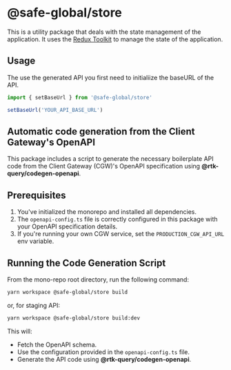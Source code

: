 # @safe-global/store

This is a utility package that deals with the state management of the application. It uses the [Redux Toolkit](https://redux-toolkit.js.org/) to manage the state of the application.

## Usage

The use the generated API you first need to initialiize the baseURL of the API.

```typescript
import { setBaseUrl } from '@safe-global/store'

setBaseUrl('YOUR_API_BASE_URL')
```

## Automatic code generation from the Client Gateway's OpenAPI

This package includes a script to generate the necessary boilerplate API code from the Client Gateway (CGW)'s OpenAPI specification using **@rtk-query/codegen-openapi**.

## Prerequisites

1. You've initialized the monorepo and installed all dependencies.
2. The `openapi-config.ts` file is correctly configured in this package with your OpenAPI specification details.
3. If you're running your own CGW service, set the `PRODUCTION_CGW_API_URL` env variable.

## Running the Code Generation Script

From the mono-repo root directory, run the following command:

```bash
yarn workspace @safe-global/store build
```

or, for staging API:

```bash
yarn workspace @safe-global/store build:dev
```

This will:

- Fetch the OpenAPI schema.
- Use the configuration provided in the `openapi-config.ts` file.
- Generate the API code using **@rtk-query/codegen-openapi**.
